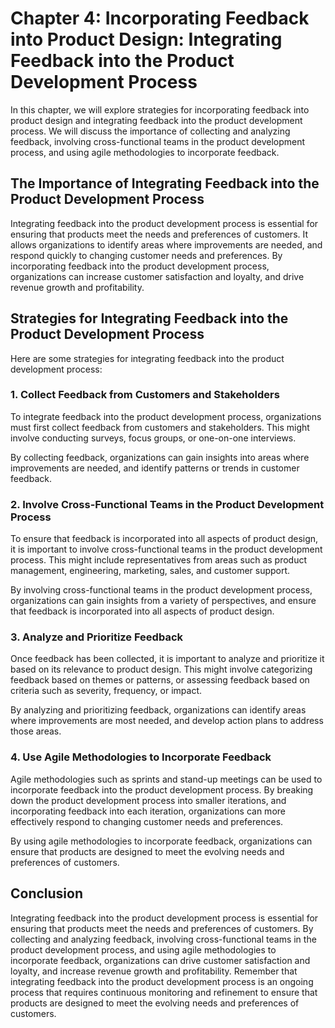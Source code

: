 Chapter 4: Incorporating Feedback into Product Design: Integrating Feedback into the Product Development Process
================================================================================================================

In this chapter, we will explore strategies for incorporating feedback into product design and integrating feedback into the product development process. We will discuss the importance of collecting and analyzing feedback, involving cross-functional teams in the product development process, and using agile methodologies to incorporate feedback.

The Importance of Integrating Feedback into the Product Development Process
---------------------------------------------------------------------------

Integrating feedback into the product development process is essential for ensuring that products meet the needs and preferences of customers. It allows organizations to identify areas where improvements are needed, and respond quickly to changing customer needs and preferences. By incorporating feedback into the product development process, organizations can increase customer satisfaction and loyalty, and drive revenue growth and profitability.

Strategies for Integrating Feedback into the Product Development Process
------------------------------------------------------------------------

Here are some strategies for integrating feedback into the product development process:

### 1. Collect Feedback from Customers and Stakeholders

To integrate feedback into the product development process, organizations must first collect feedback from customers and stakeholders. This might involve conducting surveys, focus groups, or one-on-one interviews.

By collecting feedback, organizations can gain insights into areas where improvements are needed, and identify patterns or trends in customer feedback.

### 2. Involve Cross-Functional Teams in the Product Development Process

To ensure that feedback is incorporated into all aspects of product design, it is important to involve cross-functional teams in the product development process. This might include representatives from areas such as product management, engineering, marketing, sales, and customer support.

By involving cross-functional teams in the product development process, organizations can gain insights from a variety of perspectives, and ensure that feedback is incorporated into all aspects of product design.

### 3. Analyze and Prioritize Feedback

Once feedback has been collected, it is important to analyze and prioritize it based on its relevance to product design. This might involve categorizing feedback based on themes or patterns, or assessing feedback based on criteria such as severity, frequency, or impact.

By analyzing and prioritizing feedback, organizations can identify areas where improvements are most needed, and develop action plans to address those areas.

### 4. Use Agile Methodologies to Incorporate Feedback

Agile methodologies such as sprints and stand-up meetings can be used to incorporate feedback into the product development process. By breaking down the product development process into smaller iterations, and incorporating feedback into each iteration, organizations can more effectively respond to changing customer needs and preferences.

By using agile methodologies to incorporate feedback, organizations can ensure that products are designed to meet the evolving needs and preferences of customers.

Conclusion
----------

Integrating feedback into the product development process is essential for ensuring that products meet the needs and preferences of customers. By collecting and analyzing feedback, involving cross-functional teams in the product development process, and using agile methodologies to incorporate feedback, organizations can drive customer satisfaction and loyalty, and increase revenue growth and profitability. Remember that integrating feedback into the product development process is an ongoing process that requires continuous monitoring and refinement to ensure that products are designed to meet the evolving needs and preferences of customers.
